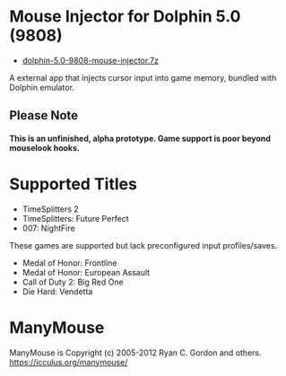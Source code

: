 # Mouse Injector for Dolphin 5.0 (9808)

* [dolphin-5.0-9808-mouse-injector.7z](https://github.com/carnivoroussociety/MouseInjectorDolphin/releases/download/v0.22/dolphin-5.0-9808-mouse-injector.7z)

A external app that injects cursor input into game memory, bundled with Dolphin emulator.

## Please Note
#### This is an unfinished, alpha prototype. Game support is poor beyond mouselook hooks.

# Supported Titles

* TimeSplitters 2
* TimeSplitters: Future Perfect
* 007: NightFire

These games are supported but lack preconfigured input profiles/saves.

* Medal of Honor: Frontline
* Medal of Honor: European Assault
* Call of Duty 2: Big Red One
* Die Hard: Vendetta

# ManyMouse

ManyMouse is Copyright (c) 2005-2012 Ryan C. Gordon and others. https://icculus.org/manymouse/